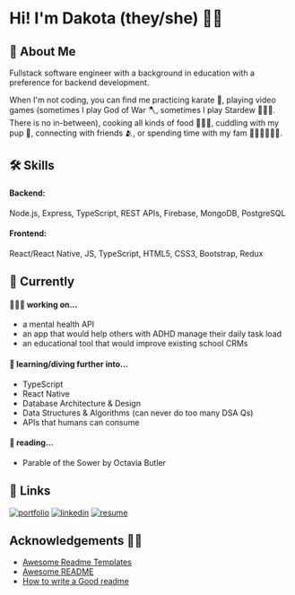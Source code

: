 
# Hi! I'm Dakota (they/she) 👋🏽


## 🌈 About Me
Fullstack software engineer with a background in education with a preference for backend development.

When I'm not coding, you can find me practicing karate 🥋, playing video games (sometimes I play God of War 🪓, sometimes I play Stardew 🧑🏽‍🌾. There is no in-between), cooking all kinds of food 🧑🏽‍🍳, cuddling with my pup 🐶, connecting with friends 🫂, or spending time with my fam 👰🏻‍♀️🤵🏽🐶.



## 🛠 Skills

#### Backend:
Node.js, Express, TypeScript, REST APIs, Firebase, MongoDB, PostgreSQL

#### Frontend:
React/React Native, JS, TypeScript, HTML5, CSS3, Bootstrap, Redux

## 👾 Currently
#### 🧑🏽‍💻 working on...
- a mental health API
- an app that would help others with ADHD manage their daily task load
- an educational tool that would improve existing school CRMs

#### 🧠 learning/diving further into...
- TypeScript
- React Native
- Database Architecture & Design
- Data Structures & Algorithms (can never do too many DSA Qs)
- APIs that humans can consume

#### 📖 reading...
- Parable of the Sower by Octavia Butler
## 🔗 Links
[![portfolio](https://img.shields.io/badge/my_portfolio-000?style=for-the-badge&logo=ko-fi&logoColor=white)](https://www.dakotafabro.dev)
[![linkedin](https://img.shields.io/badge/linkedin-0A66C2?style=for-the-badge&logo=linkedin&logoColor=white)](https://www.linkedin.com/in/dakotafabro)
[![resume](https://img.shields.io/badge/-RESUME-orange?style=for-the-badge&logo=appveyor)]([https://www.linkedin.com/in/dakotafabro](https://docs.google.com/document/d/10OzRC8XUPBYPkZ7aDYQRRWllpPj3O6pSpGE0Seh6fAY/edit?usp=sharing))


## Acknowledgements 👏🏽

 - [Awesome Readme Templates](https://awesomeopensource.com/project/elangosundar/awesome-README-templates)
 - [Awesome README](https://github.com/matiassingers/awesome-readme)
 - [How to write a Good readme](https://bulldogjob.com/news/449-how-to-write-a-good-readme-for-your-github-project)
